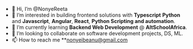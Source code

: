 - 👋 Hi, I’m @NonyeReeta
- 👀 I’m interested in building frontend solutions with **Typescript** **Python** and **Javascript**, **Angular**, **React**, **Python Scripting and automation**.
- 🌱 I’m currently learning **Backend Web Development** @ **AltSchoolAfrica**.
- 💞️ I’m looking to collaborate on software development projects, DS, ML.
- 📫 How to reach me **nonyeibeanu@gmail.com

<!---
NonyeReeta/NonyeReeta is a ✨ special ✨ repository because its `README.md` (this file) appears on your GitHub profile.
You can click the Preview link to take a look at your changes.
--->
